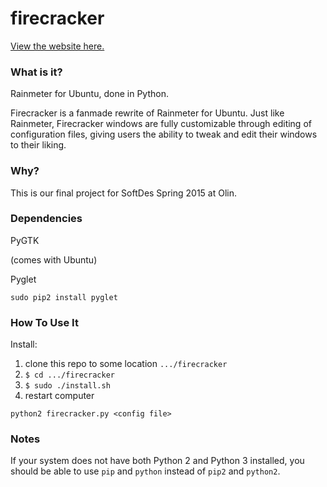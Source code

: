 # firecracker

[View the website here.](http://joeylmaalouf.github.io/firecracker/)


### What is it?

Rainmeter for Ubuntu, done in Python.

Firecracker is a fanmade rewrite of Rainmeter for Ubuntu. Just like Rainmeter, Firecracker windows are fully customizable through editing of configuration files, giving users the ability to tweak and edit their windows to their liking.


### Why?

This is our final project for SoftDes Spring 2015 at Olin.


### Dependencies
PyGTK

(comes with Ubuntu)

Pyglet

`sudo pip2 install pyglet`


### How To Use It

Install:

1.  clone this repo to some location `.../firecracker`
2.  `$ cd .../firecracker`
3.  `$ sudo ./install.sh`
4.  restart computer

`python2 firecracker.py <config file>`


### Notes

If your system does not have both Python 2 and Python 3 installed, you should be able to use `pip` and `python` instead of `pip2` and `python2`.
